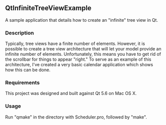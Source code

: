## QtInfiniteTreeViewExample
A sample application that details how to create an "infinite" tree view in Qt.

### Description
Typically, tree views have a finite number of elements.  However, it is possible to create a tree view architecture that will let your model provide an infinite number of elements.  Unfortunately, this means you have to get rid of the scrollbar for things to appear "right."  To serve as an example of this architecture, I've created a very basic calendar application which shows how this can be done.

### Requirements
This project was designed and built against Qt 5.6 on Mac OS X.

### Usage
Run "qmake" in the directory with Scheduler.pro, followed by "make".
